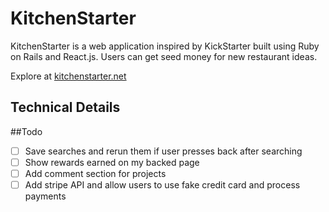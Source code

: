 # KitchenStarter

KitchenStarter is a web application inspired by KickStarter built using Ruby on Rails and React.js. Users can get seed money for new restaurant ideas.

Explore at [kitchenstarter.net][live]

[live]: http://www.kitchenstarter.net

## Technical Details



##Todo

- [ ] Save searches and rerun them if user presses back after searching
- [ ] Show rewards earned on my backed page
- [ ] Add comment section for projects
- [ ] Add stripe API and allow users to use fake credit card and process payments
